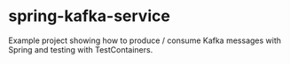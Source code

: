 # spring-kafka-service
Example project showing how to produce / consume Kafka messages with Spring and testing with TestContainers.